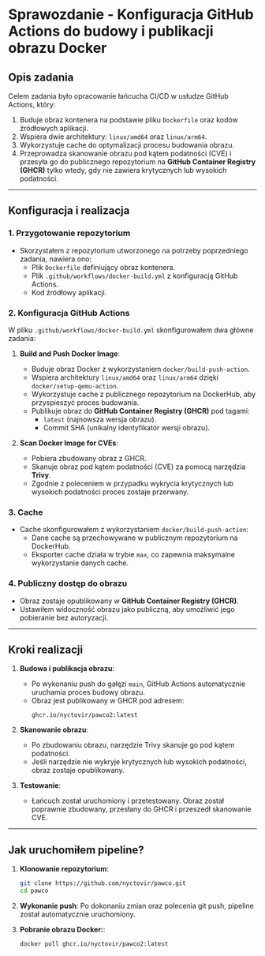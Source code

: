 # Sprawozdanie - Konfiguracja GitHub Actions do budowy i publikacji obrazu Docker

## Opis zadania
Celem zadania było opracowanie łańcucha CI/CD w usłudze GitHub Actions, który:
1. Buduje obraz kontenera na podstawie pliku `Dockerfile` oraz kodów źródłowych aplikacji.
2. Wspiera dwie architektury: `linux/amd64` oraz `linux/arm64`.
3. Wykorzystuje cache do optymalizacji procesu budowania obrazu.
4. Przeprowadza skanowanie obrazu pod kątem podatności (CVE) i przesyła go do publicznego repozytorium na **GitHub Container Registry (GHCR)** tylko wtedy, gdy nie zawiera krytycznych lub wysokich podatności.

---

## Konfiguracja i realizacja

### 1. Przygotowanie repozytorium
- Skorzystałem z repozytorium utworzonego na potrzeby poprzedniego zadania, nawiera ono:
  - Plik `Dockerfile` definiujący obraz kontenera.
  - Plik `.github/workflows/docker-build.yml` z konfiguracją GitHub Actions.
  - Kod źródłowy aplikacji.

### 2. Konfiguracja GitHub Actions
W pliku `.github/workflows/docker-build.yml` skonfigurowałem dwa główne zadania:
1. **Build and Push Docker Image**:
   - Buduje obraz Docker z wykorzystaniem `docker/build-push-action`.
   - Wspiera architektury `linux/amd64` oraz `linux/arm64` dzięki `docker/setup-qemu-action`.
   - Wykorzystuje cache z publicznego repozytorium na DockerHub, aby przyspieszyć proces budowania.
   - Publikuje obraz do **GitHub Container Registry (GHCR)** pod tagami:
     - `latest` (najnowsza wersja obrazu).
     - Commit SHA (unikalny identyfikator wersji obrazu).

2. **Scan Docker Image for CVEs**:
   - Pobiera zbudowany obraz z GHCR.
   - Skanuje obraz pod kątem podatności (CVE) za pomocą narzędzia **Trivy**.
   - Zgodnie z poleceniem w przypadku wykrycia krytycznych lub wysokich podatności proces zostaje przerwany.

### 3. Cache
- Cache skonfigurowałem z wykorzystaniem `docker/build-push-action`:
  - Dane cache są przechowywane w publicznym repozytorium na DockerHub.
  - Eksporter cache działa w trybie `max`, co zapewnia maksymalne wykorzystanie danych cache.

### 4. Publiczny dostęp do obrazu
- Obraz zostaje opublikowany w **GitHub Container Registry (GHCR)**.
- Ustawiłem widoczność obrazu jako publiczną, aby umożliwić jego pobieranie bez autoryzacji.

---

## Kroki realizacji

1. **Budowa i publikacja obrazu**:
   - Po wykonaniu push do gałęzi `main`, GitHub Actions automatycznie uruchamia proces budowy obrazu.
   - Obraz jest publikowany w GHCR pod adresem:
     ```
     ghcr.io/nyctovir/pawco2:latest
     ```

2. **Skanowanie obrazu**:
   - Po zbudowaniu obrazu, narzędzie Trivy skanuje go pod kątem podatności.
   - Jeśli narzędzie nie wykryje krytycznych lub wysokich podatności, obraz zostaje opublikowany.

3. **Testowanie**:
   - Łańcuch został uruchomiony i przetestowany. Obraz został poprawnie zbudowany, przesłany do GHCR i przeszedł skanowanie CVE.

---

## Jak uruchomiłem pipeline?

1. **Klonowanie repozytorium**:
   ```bash
   git clone https://github.com/nyctovir/pawco.git
   cd pawco
   ```

2. **Wykonanie push**:
Po dokonaniu zmian oraz polecenia git push, pipeline został automatycznie uruchomiony.

3. **Pobranie obrazu Docker:**:
   ```bash
   docker pull ghcr.io/nyctovir/pawco2:latest
   ```
   